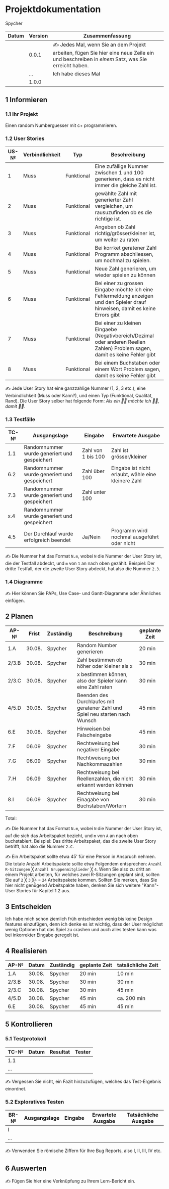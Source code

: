 # Projektdokumentation

Spycher

| Datum | Version | Zusammenfassung                                              |
| ----- | ------- | ------------------------------------------------------------ |
|       | 0.0.1   | ✍️ Jedes Mal, wenn Sie an dem Projekt arbeiten, fügen Sie hier eine neue Zeile ein und beschreiben in *einem* Satz, was Sie erreicht haben. |
|       | ...     |   Ich habe dieses Mal                                                            |
|       | 1.0.0   |                                                              |

## 1 Informieren

### 1.1 Ihr Projekt

Einen random Numberguesser mit c+ programmieren.

### 1.2 User Stories

| US-№ | Verbindlichkeit | Typ  | Beschreibung                       |
| ---- | --------------- | ---- | ---------------------------------- |
| 1    |        Muss   |   Funktional   | Eine zufällige Nummer zwischen 1 und 100 generieren, dass es nicht immer die gleiche Zahl ist.|
| 2    |        Muss   |   Funktional   | gewählte Zahl mit generierter Zahl vergleichen, um rausuzufinden ob es die richtige ist.|
| 3    |        Muss   |   Funktional   | Angeben ob Zahl richtig/grösser/kleiner ist, um weiter zu raten   |
| 4    |        Muss   |   Funktional   | Bei korrket geratener Zahl Programm abschliessen, um nochmal zu spielen.  |
| 5    |        Muss   |   Funktional   | Neue Zahl generieren, um wieder spielen zu können  |
| 6    |        Muss   |   Funktional   | Bei einer zu grossen Eingabe möchte ich eine Fehlermeldung anzeigen und den Spieler drauf hinweisen, damit es keine Errors gibt |
| 7    |        Muss   |   Funktional   | Bei einer zu kleinen Eingaebe (Negativbereich/Dezimal oder anderen Reellen Zahlen) Problem sagen, damit es keine Fehler gibt |
| 8    |        Muss   |   Funktional   | Bei einem Buchstaben oder einem Wort Problem sagen, damit es keine Fehler gibt |
 
 
✍️ Jede User Story hat eine ganzzahlige Nummer (1, 2, 3 etc.), eine Verbindlichkeit (Muss oder Kann?), und einen Typ (Funktional, Qualität, Rand). Die User Story selber hat folgende Form: *Als ein 🤷‍♂️ möchte ich 🤷‍♂️, damit 🤷‍♂️*.

### 1.3 Testfälle

| TC-№ | Ausgangslage | Eingabe | Erwartete Ausgabe |
| ---- | ------------ | ------- | ----------------- |
| 1.1  |     Randomnummer wurde generiert und gespeichert         |     Zahl von 1 bis 100    |          Zahl ist grösser/kleiner         |
| 6.2 |     Randomnummer wurde generiert und gespeichert         |    Zahl über 100     |          Eingabe ist nicht erlaubt, wähle eine kleinere Zahl         |
| 7.3  |     Randomnummer wurde generiert und gespeichert         |     Zahl unter 100    |                   |
| x.4 |     Randomnummer wurde generiert und gespeichert         |         |                   |
| 4.5 |     Der Durchlauf wurde erfolgreich beendet         |    Ja/Nein     |         Programm wird nochmal ausgeführt oder nicht          |

✍️ Die Nummer hat das Format `N.m`, wobei `N` die Nummer der User Story ist, die der Testfall abdeckt, und `m` von `1` an nach oben gezählt. Beispiel: Der dritte Testfall, der die zweite User Story abdeckt, hat also die Nummer `2.3`.

### 1.4 Diagramme

✍️ Hier können Sie PAPs, Use Case- und Gantt-Diagramme oder Ähnliches einfügen.

## 2 Planen

| AP-№ | Frist       | Zuständig | Beschreibung | geplante Zeit |
| ---- | -----       | --------- | ------------ | ------------- |
| 1.A  |   30.08.    |     Spycher      |      Random Number generieren        |       20 min        |
| 2/3.B  |   30.08.    |     Spycher     |       Zahl bestimmen ob höher oder kleiner als x       |       30 min        |
| 2/3.C  |   30.08.    |      Spycher     |       x bestimmen können, also der Spieler kann eine Zahl raten      |       30 min        |
| 4/5.D |   30.08.    |      Spycher     |       Beenden des Durchlaufes mit geratener Zahl und Spiel neu starten nach Wunsch |        45 min       |
| 6.E  |   30.08.    |      Spycher     |       Hinweisen bei Falscheingabe    |       45 min        |
| 7.F |   06.09    |      Spycher     |      Rechtweisung bei negativer Eingabe      |       30 min        |
| 7.G  |   06.09    |      Spycher     |      Rechtweisung bei Nachkommazahlen    |      30 min        |
| 7.H  |   06.09    |      Spycher     |      Rechtweisung bei Reellenzahlen, die nicht erkannt werden können   |      30 min        |
| 8.I  |   06.09    |      Spycher     |      Rechtweisung bei Einagabe von Buchstaben/Wörtern   |      30 min        |

Total: 

✍️ Die Nummer hat das Format `N.m`, wobei `N` die Nummer der User Story ist, auf die sich das Arbeitspaket bezieht, und `m` von `A` an nach oben buchstabiert. Beispiel: Das dritte Arbeitspaket, das die zweite User Story betrifft, hat also die Nummer `2.C`.

✍️ Ein Arbeitspaket sollte etwa 45' für eine Person in Anspruch nehmen. Die totale Anzahl Arbeitspakete sollte etwa Folgendem entsprechen: `Anzahl R-Sitzungen` ╳ `Anzahl Gruppenmitglieder` ╳ `4`. Wenn Sie also zu dritt an einem Projekt arbeiten, für welches zwei R-Sitzungen geplant sind, sollten Sie auf `2` ╳ `3` ╳`4` = `24` Arbeitspakete kommen. Sollten Sie merken, dass Sie hier nicht genügend Arbeitspakte haben, denken Sie sich weitere "Kann"-User Stories für Kapitel 1.2 aus.

## 3 Entscheiden

Ich habe mich schon ziemlich früh entschieden wenig bis keine Design features einzufügen, denn ich denke es ist wichtig, dass der User möglichst wenig Optionen hat das Spiel zu crashen und auch alles testen kann was bei inkorrekter Eingabe geregelt ist.


## 4 Realisieren

| AP-№ | Datum | Zuständig | geplante Zeit | tatsächliche Zeit |
| ---- | ----- | --------- | ------------- | ----------------- |
| 1.A  |   30.08.    |     Spycher |      20 min       |           10 min        |
| 2/3.B |    30.08.    |     Spycher       |       30 min        |         30 min          |
| 2/3.C  |    30.08.    |    Spycher        |        30 min       |          45 min         |
| 4/5.D |   30.08.    |      Spycher     |     45 min    |       ca. 200 min       |
| 6.E  |   30.08.    |      Spycher     |        45 min   |       45 min        |



## 5 Kontrollieren

### 5.1 Testprotokoll

| TC-№ | Datum | Resultat | Tester |
| ---- | ----- | -------- | ------ |
| 1.1  |       |          |        |
| ...  |       |          |        |

✍️ Vergessen Sie nicht, ein Fazit hinzuzufügen, welches das Test-Ergebnis einordnet.

### 5.2 Exploratives Testen

| BR-№ | Ausgangslage | Eingabe | Erwartete Ausgabe | Tatsächliche Ausgabe |
| ---- | ------------ | ------- | ----------------- | -------------------- |
| I    |              |         |                   |                      |
| ...  |              |         |                   |                      |

✍️ Verwenden Sie römische Ziffern für Ihre Bug Reports, also I, II, III, IV etc.

## 6 Auswerten

✍️ Fügen Sie hier eine Verknüpfung zu Ihrem Lern-Bericht ein.
